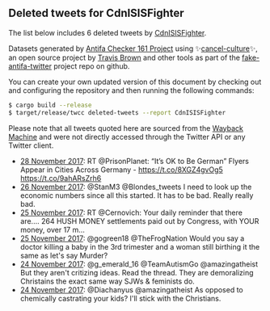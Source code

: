 ## Deleted tweets for CdnISISFighter

The list below includes 6 deleted tweets by
[CdnISISFighter](https://twitter.com/CdnISISFighter).



Datasets generated by [Antifa Checker 161 Project](https://twitter.com/antifacheck161) using ✨[cancel-culture](https://github.com/travisbrown/cancel-culture)✨, an open source project by 
[Travis Brown](https://twitter.com/travisbrown) and other tools as part of the 
[fake-antifa-twitter](https://github.com/antifacheck161/fake-antifa-twitter) project repo on github.

You can create your own updated version of this document by checking out and configuring the
repository and then running the following commands:

```bash
$ cargo build --release
$ target/release/twcc deleted-tweets --report CdnISISFighter
```

Please note that all tweets quoted here are sourced from the
[Wayback Machine](https://web.archive.org) and were not directly accessed through the Twitter API or
any Twitter client.

* [28 November 2017](https://web.archive.org/web/20171128235840/https://twitter.com/CdnISISFighter/status/935659237824434177): RT @PrisonPlanet: “It’s OK to Be German” Flyers Appear in Cities Across Germany - https://t.co/8XGZ4gvOg5 https://t.co/9ahARsZrh6 <!--935659237824434177-->
* [26 November 2017](https://web.archive.org/web/20171126111012/https://twitter.com/CdnISISFighter/status/934741071116013568): @StanM3 @Blondes_tweets I need to look up the economic numbers since all this started. It has to be bad. Really really bad. <!--934741071116013568-->
* [25 November 2017](https://web.archive.org/web/20171125171427/https://twitter.com/CdnISISFighter/status/934470349785313281): RT @Cernovich: Your daily reminder that there are....  264 HUSH MONEY settlements paid out by Congress, with YOUR money, over 17 m…  <!--934470349785313281-->
* [25 November 2017](https://web.archive.org/web/20171125010310/https://twitter.com/CdnISISFighter/status/934225918331097088): @gogreen18 @TheFrogNation Would you say a doctor killing a baby in the 3rd trimester and a woman still birthing it the same as let's say Murder? <!--934225918331097088-->
* [24 November 2017](https://web.archive.org/web/20171124213605/https://twitter.com/CdnISISFighter/status/934173804108111872): @g_emerald_16 @TeamAutismGo @amazingatheist But they aren't critizing ideas. Read the thread. They are demoralizing Christains the exact same way SJWs &amp; feminists do. <!--934173804108111872-->
* [24 November 2017](https://web.archive.org/web/20171124202942/https://twitter.com/CdnISISFighter/status/934157098161713152): @Diachanyus @amazingatheist As opposed to chemically castrating your kids? I'll stick with the Christians. <!--934157098161713152-->
